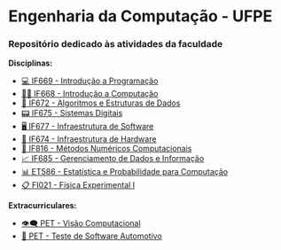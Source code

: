 # Engenharia da Computação - UFPE
<h3>Repositório dedicado às atividades da faculdade</h3>
<b>Disciplinas:</b>
<br>
<ul>
    <li><a href="https://github.com/ribeirowski/EC_UFPE/tree/main/IF669_IP"> 💻 IF669 - Introdução a Programação</a></li>
    <li><a href="https://github.com/ribeirowski/EC_UFPE/tree/main/IF668_IC"> 👨‍💻 IF668 - Introdução a Computação</a></li>
    <li><a href="https://github.com/ribeirowski/EC_UFPE/tree/main/IF672_AED"> 🧮 IF672 - Algoritmos e Estruturas de Dados</a></li>
    <li><a href="https://github.com/ribeirowski/IF675_SistemasDigitais"> 📟 IF675 - Sistemas Digitais</a></li>
    <li><a href="https://github.com/ribeirowski/IF677_InfraSoftware"> 🖥️ IF677 - Infraestrutura de Software</a></li>
    <li><a href="https://github.com/ribeirowski/IF674_InfraHardware"> 🤖 IF674 - Infraestrutura de Hardware</a></li>
    <li><a href="https://github.com/ribeirowski/IF816_Metodos_Numericos_Computacionais"> 📱 IF816 - Métodos Numéricos Computacionais</a></li>
    <li><a href="https://github.com/ribeirowski/Projeto-de-GDI"> 📈 IF685 - Gerenciamento de Dados e Informação</a></li>
    <li><a href="https://github.com/ribeirowski/ET586_Estatistica_e_Probabilidade_para_Computacao"> 📊 ET586 - Estatística e Probabilidade para Computação</a></li>
    <li><a href="https://github.com/ribeirowski/Fisica_Experimental_1"> 📋 FI021 - Física Experimental I</a></li>
</ul>
<b>Extracurriculares:</b>
<br>
<ul>
  <li><a href="https://github.com/ribeirowski/PET_VisaoComputacional"> 👁️‍🗨️ PET - Visão Computacional</a></li>
  <li><a href="https://github.com/ribeirowski/PET_Teste_de_Software_Automotivo"> 🚗 PET - Teste de Software Automotivo</a></li>
  
</ul>
